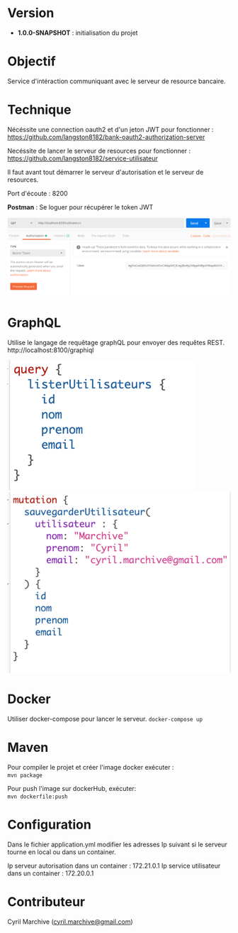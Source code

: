 # Version

- **1.0.0-SNAPSHOT** : initialisation du projet

# Objectif

Service d'intéraction communiquant avec le serveur de resource bancaire.

# Technique

Nécéssite une connection oauth2 et d'un jeton JWT pour fonctionner :
https://github.com/langston8182/bank-oauth2-authorization-server

Necéssite de lancer le serveur de resources pour fonctionner :
https://github.com/langston8182/service-utilisateur

Il faut avant tout démarrer le serveur d'autorisation et le serveur de resources.

Port d'écoute : 8200

**Postman** :
Se loguer pour récupérer le token JWT

![postman](images/postman.png)

# GraphQL

Utilise le langage de requêtage graphQL pour envoyer des requêtes REST.
http://localhost:8100/graphiql

![graphql](images/graphql.png)
\
![graphql](images/graphql2.png)

# Docker

Utiliser docker-compose pour lancer le serveur.
`docker-compose up`

# Maven

Pour compiler le projet et créer l'image docker exécuter :
\
`mvn package`

Pour push l'image sur dockerHub, exécuter:
\
`mvn dockerfile:push`

# Configuration

Dans le fichier application.yml modifier les adresses Ip suivant si le serveur tourne en local ou dans un container.

Ip serveur autorisation dans un container : 172.21.0.1
Ip service utilisateur dans un container : 172.20.0.1

# Contributeur

Cyril Marchive (cyril.marchive@gmail.com)
